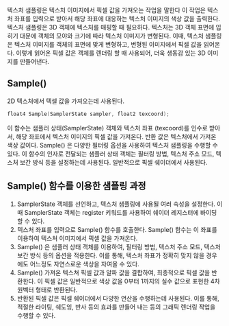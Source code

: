텍스처 샘플링은 텍스처 이미지에서 픽셀 값을 가져오는 작업을 말한다 이 작업은 텍스처 좌표를 입력으로 받아서 해당 좌표에 대응하는 텍스처 이미지의 색상 값을 출력한다. 
텍스처 샘플링은 3D 객체에 텍스처를 매핑할 때 필요하다. 텍스처는 3D 객체 표면에 입히기 대문에 객체의 모야와 크기에 따라 텍스처 이미지가 변형된다. 이때, 텍스처 샘플링은 텍스처 이미지를 객체의 표면에 맞게 변형하고, 변형된 이미지에서 픽셀 값을 읽어온다. 이렇게 읽어온 픽셀 값은 객체를 렌더링 할 때 사용되어, 더욱 생동감 있는 3D 이미지를 만들어낸다.

## Sample()

2D 텍스처에서 텍셀 값을 가져오는데 사용된다. 
```c++
float4 Sample(SamplerState sampler, float2 texcoord);
```

이 함수는 샘플러 상태(SamplerState) 객체와 텍스처 좌표 (texcoord)를 인수로 받아서, 해당 좌표에서 텍스처 이미지의 픽셀 값을 가져온다. 반환 값은 텍스처에서 가져온 색상 값이다.
Sample() 은 다양한 필터링 옵션을 사용하여 텍스처 샘플링을 수행할 수 있다. 이 함수의 인자로 전달되는 샘플러 상태 객체는 필터링 방법, 텍스처 주소 모드, 텍스처 보간 방식 등을 설정하는데 사용된다.
일반적으로 픽셀 쉐이더에서 사용된다. 

## Sample() 함수를 이용한 샘플링 과정

1. SamplerState 객체를 선언하고, 텍스처 샘플링에 사용될 여러 속성을 설정한다. 이때 SamplerState 객체는 register 키워드를 사용하여 쉐이더 레지스터에 바이딩 할 수 있다.
2. 텍스처 좌표를 입력으로 Sample() 함수를 호출한다. Sample() 함수는 이 좌표를 이용하여 텍스처 이미지에서 픽셀 값을 가져온다.
3. Sample() 은 샘플러 상태 객체를 이용하여, 필터링 방법, 텍스처 주소 모드, 텍스처 보간 방식 등의 옵션을 적용한다. 이를 통해, 텍스처 좌표가 정확히 맞지 않을 경우에도 어느정도 자연스로운 색상을 자여올 수 있다.
4. Sample() 가져온 텍스쳐 픽셀 값과 알파 값을 결합하여, 최종적으로 픽셀 값을 반환한다. 이 픽셀 값은 일반적으로 색상 값을 0부터 1까지의 실수 값으로 표현한 4차원벡터 형태로 반환된다.
5. 반환된 픽셀 값은 픽셀 쉐이더에서 다양한 연산을 수행하는데 사용된다. 이를 통해, 적절한 라이팅, 쉐도잉, 반사 등의 효과를 만들어 내는 등의 그래픽 렌더링 작업을 수행할 수 있다.

